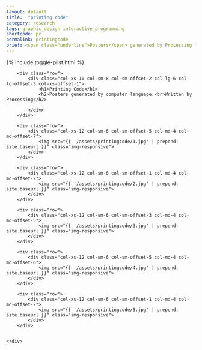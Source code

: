 ```yaml
---
layout: default
title:  "printing code"
category: research
tags: graphic_desigh interactive_programming
shortcode: pc
permalink: printingcode
brief: <span class="underline">Posters</span> generated by Processing language. 
---
```


<div class="content-container label-add-border" id="printing-code">
{% include toggle-plist.html %}
	<div class="container-fluid">

		<div class="row">
			<div class="col-xs-10 col-sm-8 col-sm-offset-2 col-lg-6 col-lg-offset-3 col-xs-offset-1">
				<h1>Printing Code</h1>
				<h2>Posters generated by computer language.<br>Written by Processing</h2>
				
			</div>
		</div>

		<div class="row">
			<div class="col-xs-12 col-sm-6 col-sm-offset-5 col-md-4 col-md-offset-7">
				<img src="{{ '/assets/printingcode/1.jpg' | prepend: site.baseurl }}" class="img-responsive">
			</div>
		</div>

		<div class="row">
			<div class="col-xs-12 col-sm-6 col-sm-offset-1 col-md-4 col-md-offset-2">
				<img src="{{ '/assets/printingcode/2.jpg' | prepend: site.baseurl }}" class="img-responsive">
			</div>
		</div>		

		<div class="row">
			<div class="col-xs-12 col-sm-6 col-sm-offset-3 col-md-4 col-md-offset-5">
				<img src="{{ '/assets/printingcode/3.jpg' | prepend: site.baseurl }}" class="img-responsive">
			</div>
		</div>

		<div class="row">
			<div class="col-xs-12 col-sm-6 col-sm-offset-5 col-md-4 col-md-offset-6">
				<img src="{{ '/assets/printingcode/4.jpg' | prepend: site.baseurl }}" class="img-responsive">
			</div>
		</div>

		<div class="row">
			<div class="col-xs-12 col-sm-6 col-sm-offset-1 col-md-4 col-md-offset-2">
				<img src="{{ '/assets/printingcode/5.jpg' | prepend: site.baseurl }}" class="img-responsive">
			</div>
		</div>


	</div>
</div>